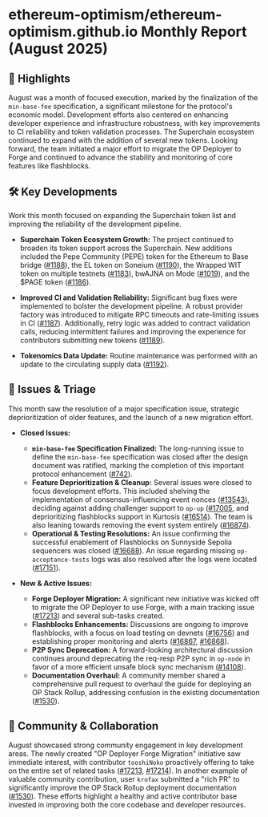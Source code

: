 # ethereum-optimism/ethereum-optimism.github.io Monthly Report (August 2025)

## 🚀 Highlights
August was a month of focused execution, marked by the finalization of the `min-base-fee` specification, a significant milestone for the protocol's economic model. Development efforts also centered on enhancing developer experience and infrastructure robustness, with key improvements to CI reliability and token validation processes. The Superchain ecosystem continued to expand with the addition of several new tokens. Looking forward, the team initiated a major effort to migrate the OP Deployer to Forge and continued to advance the stability and monitoring of core features like flashblocks.

## 🛠️ Key Developments
Work this month focused on expanding the Superchain token list and improving the reliability of the development pipeline.

- **Superchain Token Ecosystem Growth:** The project continued to broaden its token support across the Superchain. New additions included the Pepe Community (PEPE) token for the Ethereum to Base bridge ([#1188](https://github.com/ethereum-optimism/ethereum-optimism.github.io/pull/1188)), the EL token on Soneium ([#1190](https://github.com/ethereum-optimism/ethereum-optimism.github.io/pull/1190)), the Wrapped WIT token on multiple testnets ([#1183](https://github.com/ethereum-optimism/ethereum-optimism.github.io/pull/1183)), bwAJNA on Mode ([#1019](https://github.com/ethereum-optimism/ethereum-optimism.github.io/pull/1019)), and the $PAGE token ([#1186](https://github.com/ethereum-optimism/ethereum-optimism.github.io/pull/1186)).

- **Improved CI and Validation Reliability:** Significant bug fixes were implemented to bolster the development pipeline. A robust provider factory was introduced to mitigate RPC timeouts and rate-limiting issues in CI ([#1187](https://github.com/ethereum-optimism/ethereum-optimism.github.io/pull/1187)). Additionally, retry logic was added to contract validation calls, reducing intermittent failures and improving the experience for contributors submitting new tokens ([#1189](https://github.com/ethereum-optimism/ethereum-optimism.github.io/pull/1189)).

- **Tokenomics Data Update:** Routine maintenance was performed with an update to the circulating supply data ([#1192](https://github.com/ethereum-optimism/ethereum-optimism.github.io/pull/1192)).

## 🐛 Issues & Triage
This month saw the resolution of a major specification issue, strategic deprioritization of older features, and the launch of a new migration effort.

- **Closed Issues:**
    - **`min-base-fee` Specification Finalized:** The long-running issue to define the `min-base-fee` specification was closed after the design document was ratified, marking the completion of this important protocol enhancement ([#742](https://github.com/ethereum-optimism/ethereum-optimism.github.io/issues/742)).
    - **Feature Deprioritization & Cleanup:** Several issues were closed to focus development efforts. This included shelving the implementation of consensus-influencing event nonces ([#13543](https://github.com/ethereum-optimism/ethereum-optimism.github.io/issues/13543)), deciding against adding challenger support to `op-up` ([#17005](https://github.com/ethereum-optimism/ethereum-optimism.github.io/issues/17005]), and deprioritizing flashblocks support in Kurtosis ([#16514](https://github.com/ethereum-optimism/ethereum-optimism.github.io/issues/16514)). The team is also leaning towards removing the event system entirely ([#16874](https://github.com/ethereum-optimism/ethereum-optimism.github.io/issues/16874)).
    - **Operational & Testing Resolutions:** An issue confirming the successful enablement of Flashblocks on Sunnyside Sepolia sequencers was closed ([#16688](https://github.com/ethereum-optimism/ethereum-optimism.github.io/issues/16688)). An issue regarding missing `op-acceptance-tests` logs was also resolved after the logs were located ([#17151](https://github.com/ethereum-optimism/ethereum-optimism.github.io/issues/17151)).

- **New & Active Issues:**
    - **Forge Deployer Migration:** A significant new initiative was kicked off to migrate the OP Deployer to use Forge, with a main tracking issue ([#17213](https://github.com/ethereum-optimism/ethereum-optimism.github.io/issues/17213)) and several sub-tasks created.
    - **Flashblocks Enhancements:** Discussions are ongoing to improve flashblocks, with a focus on load testing on devnets ([#16756](https://github.com/ethereum-optimism/ethereum-optimism.github.io/issues/16756)) and establishing proper monitoring and alerts ([#16867](https://github.com/ethereum-optimism/ethereum-optimism.github.io/issues/16867), [#16868](https://github.com/ethereum-optimism/ethereum-optimism.github.io/issues/16868)).
    - **P2P Sync Deprecation:** A forward-looking architectural discussion continues around deprecating the req-resp P2P sync in `op-node` in favor of a more efficient unsafe block sync mechanism ([#14108](https://github.com/ethereum-optimism/ethereum-optimism.github.io/issues/14108)).
    - **Documentation Overhaul:** A community member shared a comprehensive pull request to overhaul the guide for deploying an OP Stack Rollup, addressing confusion in the existing documentation ([#1530](https://github.com/ethereum-optimism/ethereum-optimism.github.io/issues/1530)).

## 💬 Community & Collaboration
August showcased strong community engagement in key development areas. The newly created "OP Deployer Forge Migration" initiative saw immediate interest, with contributor `tooshiNoko` proactively offering to take on the entire set of related tasks ([#17213](https://github.com/ethereum-optimism/ethereum-optimism.github.io/issues/17213), [#17214](https://github.com/ethereum-optimism/ethereum-optimism.github.io/issues/17214)). In another example of valuable community contribution, user `krofax` submitted a "rich PR" to significantly improve the OP Stack Rollup deployment documentation ([#1530](https://github.com/ethereum-optimism/ethereum-optimism.github.io/issues/1530)). These efforts highlight a healthy and active contributor base invested in improving both the core codebase and developer resources.